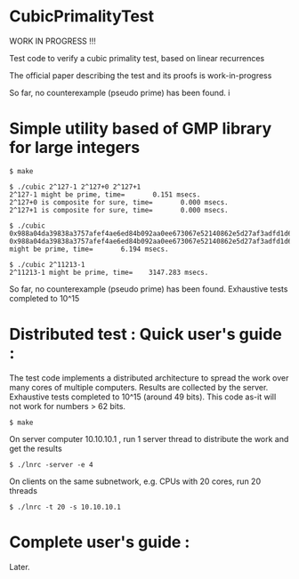 # CubicPrimalityTest

WORK IN PROGRESS !!!

Test code to verify a cubic primality test, based on linear recurrences

The official paper describing the test and its proofs is work-in-progress

So far, no counterexample (pseudo prime) has been found. i

# Simple utility based of GMP library for large integers

```
$ make

$ ./cubic 2^127-1 2^127+0 2^127+1
2^127-1 might be prime, time=       0.151 msecs.
2^127+0 is composite for sure, time=       0.000 msecs.
2^127+1 is composite for sure, time=       0.000 msecs.

$ ./cubic 0x988a04da39838a3757afef4ae6ed84b092aa0ee673067e52140862e5d27af3adfd1d65489e91b068df21f5de5e78fe4a8deb967201c7944b0a0eabc31bb0b824d3cb6293156c0c84bc48072952f08711da7a8786050335f82ec0bba57adf9c22aad36ba2f4919a3ccd8a4717799d90ffc82189f5425a3026de65b4c7e11e9beb
0x988a04da39838a3757afef4ae6ed84b092aa0ee673067e52140862e5d27af3adfd1d65489e91b068df21f5de5e78fe4a8deb967201c7944b0a0eabc31bb0b824d3cb6293156c0c84bc48072952f08711da7a8786050335f82ec0bba57adf9c22aad36ba2f4919a3ccd8a4717799d90ffc82189f5425a3026de65b4c7e11e9beb might be prime, time=       6.194 msecs.

$ ./cubic 2^11213-1
2^11213-1 might be prime, time=    3147.283 msecs.

```

So far, no counterexample (pseudo prime) has been found. Exhaustive tests completed to 10^15

# Distributed test : Quick user's guide :

The test code implements a distributed architecture to spread the work over many cores of multiple computers.
Results are collected by the server. Exhaustive tests completed to 10^15 (around 49 bits). This code as-it will not work for numbers > 62 bits.

```
$ make
```

On server computer 10.10.10.1 , run 1 server thread to distribute the work and get the results

```
$ ./lnrc -server -e 4
```

On clients on the same subnetwork, e.g. CPUs with 20 cores, run 20 threads

```
$ ./lnrc -t 20 -s 10.10.10.1
```

# Complete user's guide :

Later.





